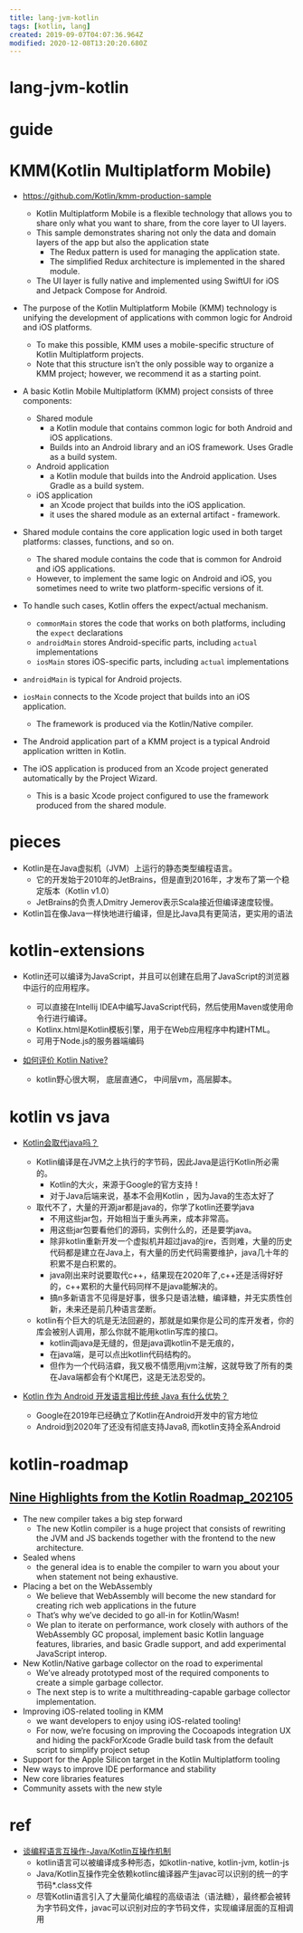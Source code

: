 ```yaml
---
title: lang-jvm-kotlin
tags: [kotlin, lang]
created: 2019-09-07T04:07:36.964Z
modified: 2020-12-08T13:20:20.680Z
---
```


# lang-jvm-kotlin

# guide

# KMM(Kotlin Multiplatform Mobile)
- https://github.com/Kotlin/kmm-production-sample
  - Kotlin Multiplatform Mobile is a flexible technology that allows you to share only what you want to share, from the core layer to UI layers.​
  - This sample demonstrates sharing not only the data and domain layers of the app but also the application state
    - ​The Redux pattern is used for managing the application state. 
    - The simplified Redux architecture is implemented in the shared module. 
  - ​The UI layer is fully native and implemented using SwiftUI for iOS and Jetpack Compose for Android.​

- The purpose of the Kotlin Multiplatform Mobile (KMM) technology is unifying the development of applications with common logic for Android and iOS platforms. 
  - To make this possible, KMM uses a mobile-specific structure of Kotlin Multiplatform projects.
  - Note that this structure isn’t the only possible way to organize a KMM project; however, we recommend it as a starting point.
- A basic Kotlin Mobile Multiplatform (KMM) project consists of three components:
  - Shared module
    - a Kotlin module that contains common logic for both Android and iOS applications. 
    - Builds into an Android library and an iOS framework. Uses Gradle as a build system.
  - Android application
    - a Kotlin module that builds into the Android application. Uses Gradle as a build system.
  - iOS application
    - an Xcode project that builds into the iOS application.
    - it uses the shared module as an external artifact - framework. 
- Shared module contains the core application logic used in both target platforms: classes, functions, and so on. 
  - The shared module contains the code that is common for Android and iOS applications. 
  - However, to implement the same logic on Android and iOS, you sometimes need to write two platform-specific versions of it. 
- To handle such cases, Kotlin offers the expect/actual mechanism.
  - `commonMain` stores the code that works on both platforms, including the `expect` declarations
  - `androidMain` stores Android-specific parts, including `actual` implementations
  - `iosMain` stores iOS-specific parts, including `actual` implementations
- `androidMain` is typical for Android projects.
- `iosMain` connects to the Xcode project that builds into an iOS application.
  - The framework is produced via the Kotlin/Native compiler. 
- The Android application part of a KMM project is a typical Android application written in Kotlin.
- The iOS application is produced from an Xcode project generated automatically by the Project Wizard.
  - This is a basic Xcode project configured to use the framework produced from the shared module.
# pieces
- Kotlin是在Java虚拟机（JVM）上运行的静态类型编程语言。
  - 它的开发始于2010年的JetBrains，但是直到2016年，才发布了第一个稳定版本（Kotlin v1.0）
  - JetBrains的负责人Dmitry Jemerov表示Scala接近但编译速度较慢。
- Kotlin旨在像Java一样快地进行编译，但是比Java具有更简洁，更实用的语法
# kotlin-extensions
- Kotlin还可以编译为JavaScript，并且可以创建在启用了JavaScript的浏览器中运行的应用程序。
  - 可以直接在Intellij IDEA中编写JavaScript代码，然后使用Maven或使用命令行进行编译。
  - Kotlinx.html是Kotlin模板引擎，用于在Web应用程序中构建HTML。
  - 可用于Node.js的服务器端编码

- [如何评价 Kotlin Native?](https://www.zhihu.com/question/58044077/answers/updated)
  - kotlin野心很大啊， 底层直通C， 中间层vm，高层脚本。
# kotlin vs java
- [Kotlin会取代java吗？](https://www.zhihu.com/question/299244850/answers/updated)
  - Kotlin编译是在JVM之上执行的字节码，因此Java是运行Kotlin所必需的。
    - Kotlin的大火，来源于Google的官方支持！
    - 对于Java后端来说，基本不会用Kotlin ，因为Java的生态太好了
  - 取代不了，大量的开源jar都是java的，你学了kotlin还要学java
    - 不用这些jar包，开始相当于重头再来，成本非常高。
    - 用这些jar包要看他们的源码，实例什么的，还是要学java。
    - 除非kotlin重新开发一个虚拟机并超过java的jre，否则难，大量的历史代码都是建立在Java上，有大量的历史代码需要维护，java几十年的积累不是白积累的。
    - java刚出来时说要取代c++，结果现在2020年了,c++还是活得好好的，c++累积的大量代码同样不是java能解决的。
    - 搞n多新语言不见得是好事，很多只是语法糖，编译糖，并无实质性创新，未来还是前几种语言垄断。
  - kotlin有个巨大的坑是无法回避的，那就是如果你是公司的库开发者，你的库会被别人调用，那么你就不能用kotlin写库的接口。
    - kotlin调java是无缝的，但是java调kotlin不是无痕的，
    - 在java端，是可以点出kotlin代码结构的。
    - 但作为一个代码洁癖，我又极不情愿用jvm注解，这就导致了所有的类在Java端都会有个Kt尾巴，这是无法忍受的。

- [Kotlin 作为 Android 开发语言相比传统 Java 有什么优势？](https://www.zhihu.com/question/37288009/answers/updated)
  - Google在2019年已经确立了Kotlin在Android开发中的官方地位
  - Android到2020年了还没有彻底支持Java8, 而kotlin支持全系Android
# kotlin-roadmap

## [Nine Highlights from the Kotlin Roadmap_202105](https://blog.jetbrains.com/kotlin/2021/05/nine-highlights-from-the-kotlin-roadmap/)

- The new compiler takes a big step forward
  - The new Kotlin compiler is a huge project that consists of rewriting the JVM and JS backends together with the frontend to the new architecture.
- Sealed whens
  - the general idea is to enable the compiler to warn you about your when statement not being exhaustive. 
- Placing a bet on the WebAssembly
  - We believe that WebAssembly will become the new standard for creating rich web applications in the future
  - That’s why we’ve decided to go all-in for Kotlin/Wasm!
  - We plan to iterate on performance, work closely with authors of the WebAssembly GC proposal, implement basic Kotlin language features, libraries, and basic Gradle support, and add experimental JavaScript interop. 
- New Kotlin/Native garbage collector on the road to experimental
  - We’ve already prototyped most of the required components to create a simple garbage collector.
  - The next step is to write a multithreading-capable garbage collector implementation.
- Improving iOS-related tooling in KMM
  - we want developers to enjoy using iOS-related tooling! 
  - For now, we’re focusing on improving the Cocoapods integration UX and hiding the packForXcode Gradle build task from the default script to simplify project setup
- Support for the Apple Silicon target in the Kotlin Multiplatform tooling
- New ways to improve IDE performance and stability
- New core libraries features
- Community assets with the new style
# ref
- [谈编程语言互操作-Java/Kotlin互操作机制](https://zhuanlan.zhihu.com/p/299669161)
  - kotlin语言可以被编译成多种形态，如kotlin-native, kotlin-jvm, kotlin-js
  - Java/Kotlin互操作完全依赖kotlinc编译器产生javac可以识别的统一的字节码*.class文件
  - 尽管Kotlin语言引入了大量简化编程的高级语法（语法糖），最终都会被转为字节码文件，javac可以识别对应的字节码文件，实现编译层面的互相调用
